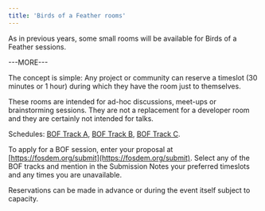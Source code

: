 ```yaml
---
title: 'Birds of a Feather rooms'
---
```


As in previous years, some small rooms will be available for 
Birds of a Feather sessions.

---MORE---

The concept is simple: Any project or community can reserve a timeslot
(30 minutes or 1 hour) during which they have the room just to themselves.

These rooms are intended for ad-hoc discussions, meet-ups or brainstorming
sessions. They are not a replacement for a developer room and they are
certainly not intended for talks. 

Schedules: [BOF Track A](https://fosdem.org/2025/schedule/track/bofa/), [BOF Track B](https://fosdem.org/2025/schedule/track/bofb/), [BOF Track C](https://fosdem.org/2025/schedule/track/bofc/).

To apply for a BOF session, enter your proposal at [https://fosdem.org/submit](https://fosdem.org/submit). Select any of the BOF tracks and mention in the Submission Notes your preferred timeslots and any times you are unavailable.

Reservations can be made in advance or during the event itself subject to capacity.
